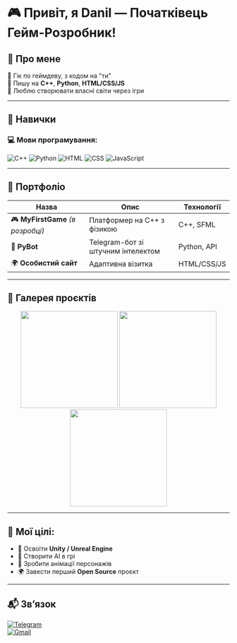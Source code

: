 # 🎮 Привіт, я Danil — Початківець Гейм-Розробник!
## 🧠 Про мене
🔹 Гік по геймдеву, з кодом на "ти"  
🔹 Пишу на **C++**, **Python**, **HTML/CSS/JS**  
🔹 Люблю створювати власні світи через ігри

---

## 🚀 Навички

### 💻 Мови програмування:
![C++](https://img.shields.io/badge/C++-00599C?style=for-the-badge&logo=cplusplus&logoColor=white)
![Python](https://img.shields.io/badge/Python-3670A0?style=for-the-badge&logo=python&logoColor=ffdd54)
![HTML](https://img.shields.io/badge/HTML5-E34F26?style=for-the-badge&logo=html5&logoColor=white)
![CSS](https://img.shields.io/badge/CSS3-1572B6?style=for-the-badge&logo=css3&logoColor=white)
![JavaScript](https://img.shields.io/badge/JavaScript-F7DF1E?style=for-the-badge&logo=javascript&logoColor=black)

---

## 📂 Портфоліо

| Назва | Опис | Технології |
|------|------|------------|
| 🎮 **MyFirstGame** *(в розробці)* | Платформер на C++ з фізикою | C++, SFML |
| 🤖 **PyBot** | Telegram-бот зі штучним інтелектом | Python, API |
| 🌍 **Особистий сайт** | Адаптивна візитка | HTML/CSS/JS |

---

## 📸 Галерея проєктів
<p align="center">
  <img src="https://i.imgur.com/lXgGQKc.png" width="220">
  <img src="https://i.imgur.com/GZsmXMP.png" width="220">
  <img src="https://i.imgur.com/Qs4YVOo.png" width="220">
</p>

---

## 🎯 Мої цілі:
- 🔧 Освоїти **Unity / Unreal Engine**
- 🧠 Створити AI в грі
- 🎨 Зробити анімації персонажів
- 🌍 Завести перший **Open Source** проєкт

---

## 📬 Зв’язок
[![Telegram](https://img.shields.io/badge/Telegram-Написати-2CA5E0?style=for-the-badge&logo=telegram&logoColor=white)](https://t.me/streat_04)  
[![Gmail](https://img.shields.io/badge/Gmail-Пошта-D14836?style=for-the-badge&logo=gmail&logoColor=white)](mailto:streats.041@gmail.com)
